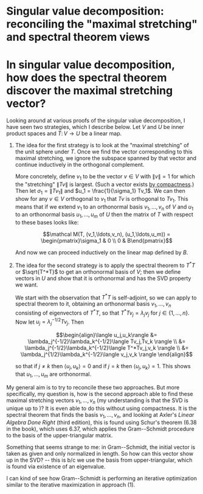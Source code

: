 # Singular value decomposition: reconciling the "maximal stretching" and spectral theorem views
# In singular value decomposition, how does the spectral theorem discover the maximal stretching vector?

Looking around at various proofs of the singular value decomposition, I have seen two strategies, which I describe below. Let $V$ and $U$ be inner product spaces and $T\colon V\to U$ be a linear map.

1. The idea for the first strategy is to look at the "maximal stretching" of the unit sphere under $T$. Once we find the vector corresponding to this maximal stretching, we ignore the subspace spanned by that vector and continue inductively in the orthogonal complement.

   More concretely, define $v_1$ to be the vector $v\in V$ with $\|v\| =1$ for which the "stretching" $\|Tv\|$ is largest. (Such a vector exists [by compactness](https://math.stackexchange.com/questions/1218376/compactness-argument-in-svd-existence-proof).) Then let $\sigma_1 = \|Tv_1\|$ and $u_1 = \frac{1}{\sigma_1} Tv_1$. We can then show for any $v\in V$ orthogonal to $v_1$ that $Tv$ is orthogonal to $Tv_1$. This means that if we extend $v_1$ to an orthonormal basis $v_1, \ldots, v_n$ of $V$ and $u_1$ to an orthonormal basis $u_1,\ldots,u_m$ of $U$ then the matrix of $T$ with respect to these bases looks like:

   $$\mathcal M(T, (v_1,\ldots,v_n), (u_1,\ldots,u_m)) = \begin{pmatrix}\sigma_1 & 0 \\ 0 & B\end{pmatrix}$$

   And now we can proceed inductively on the linear map defined by $B$.

2. The idea for the second strategy is to apply the spectral theorem to $T^*T$ or $\sqrt{T^*T}$ to get an orthonormal basis of $V$; then we define vectors in $U$ and show that it is orthonormal and has the SVD property we want.

   We start with the observation that $T^*T$ is self-adjoint, so we can apply to spectral theorem to it, obtaining an orthonormal basis $v_1,\ldots,v_n$ consisting of eigenvectors of $T^*T$, so that $T^*Tv_j = \lambda_j v_j$ for $j\in\{1,\ldots,n\}$. Now let $u_j = \lambda_j^{-1/2}Tv_j$. Then

   $$\begin{align}\langle u_j,u_k\rangle &= \lambda_j^{-1/2}\lambda_k^{-1/2}\langle Tv_j,Tv_k \rangle \\ &= \lambda_j^{-1/2}\lambda_k^{-1/2}\langle T^*Tv_j,v_k \rangle \\ &= \lambda_j^{1/2}\lambda_k^{-1/2}\langle v_j,v_k \rangle \end{align}$$

   so that if $j\neq k$ then $\langle u_j,u_k\rangle = 0$ and if $j=k$ then $\langle u_j,u_k\rangle = 1$. This shows that $u_1,\ldots,u_m$ are orthonormal.

My general aim is to try to reconcile these two approaches. But more specifically, my question is, how is the second approach able to find these maximal stretching vectors $v_1,\ldots,v_n$ (my understanding is that the SVD is unique up to )? It is even able to do this without using compactness. It is the spectral theorem that finds the basis $v_1,\ldots,v_n$, and looking at Axler's _Linear Algebra Done Right_ (third edition), this is found using Schur's theorem (6.38 in the book), which uses 6.37, which applies the Gram--Schmidt procedure to the basis of the upper-triangular matrix.

Something that seems strange to me: in Gram--Schmidt, the initial vector is taken as given and only normalized in length. So how can this vector show up in the SVD? -- this is b/c we use the basis from upper-triangular, which is found via existence of an eigenvalue.

I can kind of see how Gram--Schmidt is performing an iterative optimization similar to the iterative maximization in approach (1).
